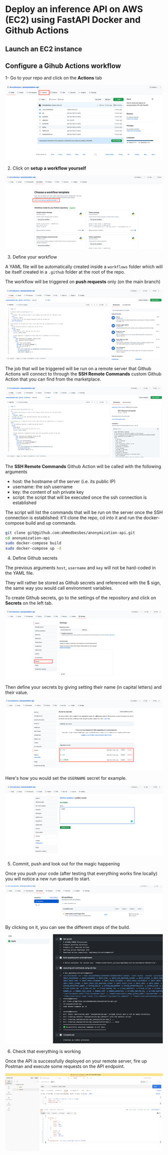 # Deploy an inference API on AWS (EC2) using FastAPI Docker and Github Actions

## Launch an EC2 instance

## Configure a Gihub Actions workflow

1- Go to your repo and click on the **Actions** tab

<p align="center">
    <img src="./images/ga_1.png"/>
</p>

2. Click on **setup a workflow yourself**

<p align="center">
    <img src="./images/ga_2.png"/>
</p>

3. Define your workflow

A YAML file will be automatically created inside a `workflows` folder which will be itself created in a `.github` folder at the root of the repo.

The workflow will be triggered on **push requests** only (on the main branch)

<p align="center">
    <img src="./images/ga_3.png"/>
</p>

The job that will be triggered will be run on a remote server that Github Actions will connect to through the **SSH Remote Commands** custom Github Action that you can find from the marketplace.

<p align="center">
    <img src="./images/ga_4.png"/>
</p>

The **SSH Remote Commands** Github Action will be called with the following arguments

- host: the hostname of the server (i.e. its public IP)
- username: the ssh username
- key: the content of ssh private key
- script: the script that will be executed once the ssh connection is established

The script will list the commands that will be run on the server once the SSH connection is established: it'll clone the repo, cd into it and run the docker-compose build and up commands.

```bash
git clone git@github.com:ahmedbesbes/anonymization-api.git
cd anonymization-api
sudo docker-compose build
sudo docker-compose up -d
```

4. Define Github secrets

The previous arguments `host`, `username` and `key` will not be hard-coded in the YAML file.

They will rather be stored as Github secrets and referenced with the $ sign, the same way you would call environment variables.

To create Github secrets, go to the settings of the repository and click on **Secrets** on the left tab.

<p align="center">
    <img src="./images/ga_5.png"/>
</p>

Then define your secrets by giving setting their name (in capital letters) and their value.

<p align="center">
    <img src="./images/ga_6.png"/>
</p>

Here's how you would set the `USERNAME` secret for example.

<p align="center">
    <img src="./images/ga_7.png"/>
</p>

5. Commit, push and look out for the magic happening

Once you push your code (after testing that everything works fine locally) you will notice a new run queued to start.

<p align="center">
    <img src="./images/ga_8.png"/>
</p>

By clicking on it, you can see the different steps of the build.

<p align="center">
    <img src="./images/ga_9.png"/>
</p>

6. Check that everything is working

Once the API is successfully deployed on your remote server, fire up Postman and execute some requests on the API endpoint.

<p align="center">
    <img src="./images/postman.png"/>
</p>
